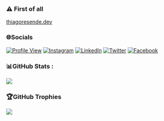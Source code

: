 ### ⚠️ First of all
[thiagoresende.dev](https://thiagoresende.com.br/)

### 🌐Socials
 [![Profile View](https://komarev.com/ghpvc/?username=tresende&color=red)](https://thiagoresende.com.br/)
 [![Instagram](https://img.shields.io/badge/Instagram-%23E4405F.svg?logo=Instagram&logoColor=white)](https://instagram.com/tresende.js) 
 [![LinkedIn](https://img.shields.io/badge/LinkedIn-%230077B5.svg?logo=linkedin&logoColor=white)](https://linkedin.com/in/thiago-resende-46175391)
 [![Twitter](https://img.shields.io/badge/Twitter-%231DA1F2.svg?logo=Twitter&logoColor=white)](https://twitter.com/thiago.gcr) 
 [![Facebook](https://img.shields.io/badge/Facebook-%231877F2.svg?logo=Facebook&logoColor=white)](https://facebook.com/thiagooooooooooooooo)

### 📊GitHub Stats :
![](https://github-readme-stats.vercel.app/api?username=tresende&theme=swift&hide_border=false&include_all_commits=true&count_private=true)<br/>

### 🏆GitHub Trophies
![](https://github-profile-trophy.vercel.app/?username=tresende&theme=radical&no-frame=false&no-bg=false&margin-w=4)
